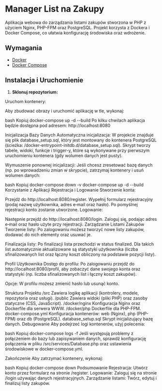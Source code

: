 # Manager List na Zakupy

Aplikacja webowa do zarządzania listami zakupów stworzona w PHP z użyciem Nginx, PHP-FPM oraz PostgreSQL. Projekt korzysta z Dockera i Docker Compose, co ułatwia konfigurację środowiska oraz wdrożenie.

## Wymagania

- [Docker](https://www.docker.com/)
- [Docker Compose](https://docs.docker.com/compose/)

## Instalacja i Uruchomienie

1. **Sklonuj repozytorium:**

Uruchom kontenery:

Aby zbudować obrazy i uruchomić aplikację w tle, wykonaj:

bash
Kopiuj
docker-compose up -d --build
Po kilku chwilach aplikacja będzie dostępna pod adresem:
http://localhost:8080

Inicjalizacja Bazy Danych
Automatyczna inicjalizacja:
W projekcie znajduje się plik database_setup.sql, który jest montowany do kontenera PostgreSQL (ścieżka: /docker-entrypoint-initdb.d/database_setup.sql). Skrypt tworzy tabele, widoki, funkcje i trigger-y, które są wykonywane przy pierwszym uruchomieniu kontenera (gdy wolumen danych jest pusty).

Wymuszenie ponownej inicjalizacji:
Jeśli chcesz zresetować bazę danych (np. po wprowadzeniu zmian w skrypcie), zatrzymaj kontenery i usuń wolumen danych:

bash
Kopiuj
docker-compose down -v
docker-compose up -d --build
Korzystanie z Aplikacji
Rejestracja i Logowanie
Stworzenie konta:

Przejdź do http://localhost:8080/register.
Wypełnij formularz rejestracyjny (podaj nazwę użytkownika, adres e‑mail oraz hasło).
Po pomyślnej rejestracji konto zostanie utworzone.
Logowanie:

Następnie przejdź do http://localhost:8080/login.
Zaloguj się, podając adres e‑mail oraz hasło użyte przy rejestracji.
Zarządzanie Listami Zakupów
Tworzenie listy:
Po zalogowaniu możesz tworzyć nowe listy zakupów, dodawać do nich elementy oraz usuwać je.

Finalizacja listy:
Po finalizacji lista przechodzi w status finalized. Dla takich list automatycznie aktualizowane są statystyki użytkownika (liczba sfinalizowanych list oraz łączny koszt obliczony na podstawie pozycji listy).

Profil Użytkownika
Dostęp do profilu:
Po zalogowaniu przejdź do http://localhost:8080/profil, aby zobaczyć dane swojego konta oraz statystyki (np. liczba sfinalizowanych list i łączny koszt zakupów).

Opcje:
W profilu możesz zmienić hasło lub usunąć konto.

Struktura Projektu
/src
Zawiera logikę aplikacji (kontrolery, modele, repozytoria oraz usługi).
/public
Zawiera widoki (pliki PHP) oraz zasoby statyczne (CSS, JavaScript).
/docker/nginx
Konfiguracja Nginx oraz Dockerfile dla serwera WWW.
/docker/php
Dockerfile dla PHP-FPM.
docker-compose.yml
Konfiguracja kontenerów: web (Nginx), php (PHP-FPM) oraz db (PostgreSQL).
database_setup.sql
Skrypt inicjalizujący bazę danych.
Debugowanie
Aby podejrzeć logi kontenerów, użyj polecenia:

bash
Kopiuj
docker-compose logs -f
Jeśli występują problemy z połączeniem do bazy lub zapisywaniem danych, sprawdź konfigurację połączenia w pliku /src/services/Database.php oraz ustawienia środowiskowe w docker-compose.yml.

Zakończenie
Aby zatrzymać kontenery, wykonaj:

bash
Kopiuj
docker-compose down
Podsumowanie
Rejestracja: Utwórz konto przez formularz na stronie /register.
Logowanie: Zaloguj się na stronie /login używając danych rejestracyjnych.
Zarządzanie listami: Twórz, edytuj i finalizuj listy zakupów.

